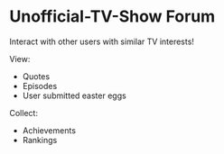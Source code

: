 # Unofficial-TV-Show Forum

Interact with other users with similar TV interests!

View:
* Quotes
* Episodes
* User submitted easter eggs


Collect:
* Achievements
* Rankings
